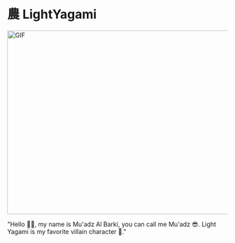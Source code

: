 # 農 LightYagami

<img src="https://media1.giphy.com/media/v1.Y2lkPTc5MGI3NjExN2ZrMXZxc3RrbzN2aWM5eWhldnFkOG56bmdkbzAzZGt5dnEwdnRjeCZlcD12MV9pbnRlcm5hbF9naWZfYnlfaWQmY3Q9Zw/lgpSZzZWHeMLu/giphy.gif" width="1080" height="420" alt="GIF">

"Hello 🙌🙌, my name is Mu'adz Al Barki, you can call me Mu'adz 😎. Light Yagami is my favorite villain character 👹."

